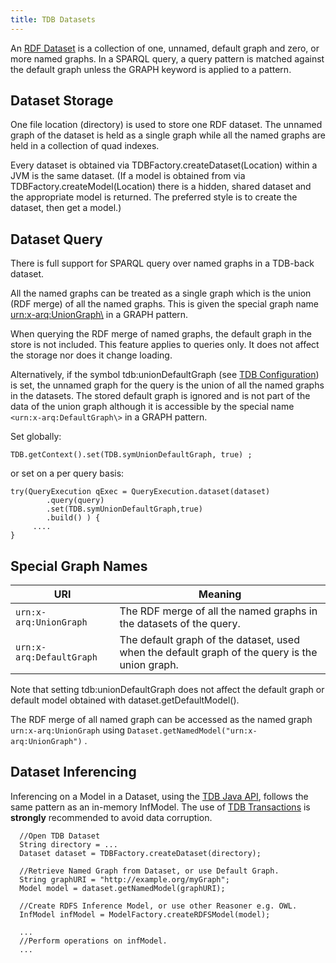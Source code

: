 ```yaml
---
title: TDB Datasets
---
```


An
[RDF Dataset](http://www.w3.org/TR/sparql11-query/#rdfDataset "http://www.w3.org/TR/rdf-sparql-query/#rdfDataset")
is a collection of one, unnamed, default graph and zero, or more
named graphs. In a SPARQL query, a query pattern is matched against
the default graph unless the GRAPH keyword is applied to a
pattern.

## Dataset Storage

One file location (directory) is used to store one RDF dataset. The
unnamed graph of the dataset is held as a single graph while all
the named graphs are held in a collection of quad indexes.

Every dataset is obtained via TDBFactory.createDataset(Location)
within a JVM is the same dataset. (If a model is obtained from via
TDBFactory.createModel(Location) there is a hidden, shared dataset
and the appropriate model is returned. The preferred style 
is to create the dataset, then get a model.)

## Dataset Query

There is full support for SPARQL query over named graphs in a
TDB-back dataset.

All the named graphs can be treated as a single graph which is the
union (RDF merge) of all the named graphs. This is given the
special graph name <urn:x-arq:UnionGraph\> in a GRAPH pattern.

When querying the RDF merge of named graphs, the default graph in
the store is not included. This feature applies to queries only. It
does not affect the storage nor does it change loading.

Alternatively, if the symbol tdb:unionDefaultGraph (see
[TDB Configuration](configuration.html)) is
set, the unnamed graph for the query is the union of all the named
graphs in the datasets. The stored default graph is ignored and is
not part of the data of the union graph although it is
accessible by the special name `<urn:x-arq:DefaultGraph\>` in a GRAPH
pattern.

Set globally:

    TDB.getContext().set(TDB.symUnionDefaultGraph, true) ;

or set on a per query basis:

    try(QueryExecution qExec = QueryExecution.dataset(dataset)
            .query(query)
            .set(TDB.symUnionDefaultGraph,true)
            .build() ) {
         ....
    }

## Special Graph Names

URI | Meaning
--- | -------
`urn:x-arq:UnionGraph`  | The RDF merge of all the named graphs in the datasets of the query.
`urn:x-arq:DefaultGraph` | The default graph of the dataset, used when the default graph of the query is the union graph.

Note that setting tdb:unionDefaultGraph does not affect the default
graph or default model obtained with dataset.getDefaultModel().

The RDF merge of all named graph can be accessed as the named graph
`urn:x-arq:UnionGraph` using
`Dataset.getNamedModel("urn:x-arq:UnionGraph")` .

## Dataset Inferencing

Inferencing on a Model in a Dataset, using the [TDB Java API](java_api.html), follows the same pattern as an in-memory InfModel.
The use of [TDB Transactions](tdb_transactions.html) is **strongly** recommended to avoid data corruption.

      //Open TDB Dataset
      String directory = ...
      Dataset dataset = TDBFactory.createDataset(directory);

      //Retrieve Named Graph from Dataset, or use Default Graph.
      String graphURI = "http://example.org/myGraph";
      Model model = dataset.getNamedModel(graphURI);

      //Create RDFS Inference Model, or use other Reasoner e.g. OWL.
      InfModel infModel = ModelFactory.createRDFSModel(model);

      ...
      //Perform operations on infModel.
      ...
